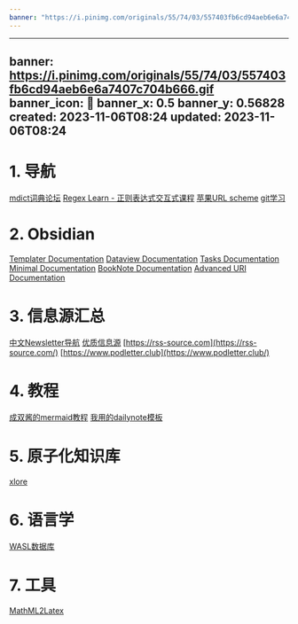 ```yaml
---
banner: "https://i.pinimg.com/originals/55/74/03/557403fb6cd94aeb6e6a7407c704b666.gif"
---
```

---
banner: https://i.pinimg.com/originals/55/74/03/557403fb6cd94aeb6e6a7407c704b666.gif
banner_icon: 🧭
banner_x: 0.5
banner_y: 0.56828
created: 2023-11-06T08:24
updated: 2023-11-06T08:24
---

# 1. 导航
[mdict词典论坛](https://www.pdawiki.com/forum/forum.php)
[Regex Learn - 正则表达式交互式课程](https://regexlearn.com/zh-cn/learn)
[苹果URL scheme](https://github.com/bhagyas/app-urls)
[git学习](https://learngitbranching.js.org/)

# 2. Obsidian
[Templater Documentation](https://silentvoid13.github.io/Templater/internal-functions/internal-modules/date-module.html)
[Dataview Documentation](https://blacksmithgu.github.io/obsidian-dataview/api/code-examples/)
[Tasks Documentation](https://schemar.github.io/obsidian-tasks/)
[Minimal Documentation](https://minimal.guide/Home)
[BookNote Documentation](https://kknwfe6755.feishu.cn/docs/doccnBfbtETItLHMmbDBGBRdPrh)
[Advanced URI Documentation](https://vinzent03.github.io/obsidian-advanced-uri/concepts/schema)

# 3. 信息源汇总
[中文Newsletter导航](https://www.notion.so/kfang/Newsletter-68ee46c0a4574f659fb8a873ead438c6)
[优质信息源](https://www.notion.so/ca290ef313804bae8584804440548c80?v=4470668a5078437f816b0273ed042ebf)
[https://rss-source.com](https://rss-source.com/)
[https://www.podletter.club](https://www.podletter.club/)

# 4. 教程
[成双酱的mermaid教程](https://publish.obsidian.md/csj-obsidian/0+-+Obsidian/Mermaid/Mermaid+%E6%B5%81%E5%9B%BE)
[我用的dailynote模板](https://benenewton.medium.com/my-obsidian-daily-note-template-a4bdab53dc62)

# 5. 原子化知识库
[xlore](https://www.xlore.cn/)

# 6. 语言学
[WASL数据库](https://wals.info/languoid/lect/wals_code_mnd)

# 7. 工具
[MathML2Latex](https://demo.wiris.com/mathtype/en/developers.php#output-formats)



